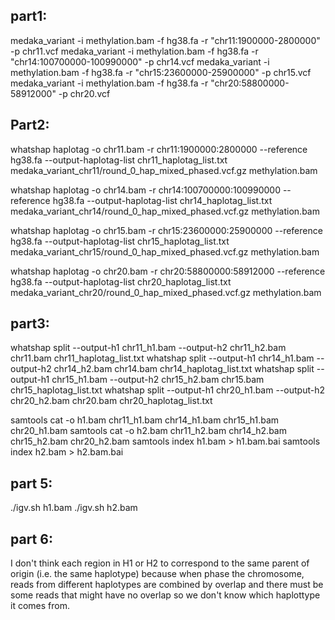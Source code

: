 ## part1: 

medaka_variant -i methylation.bam -f hg38.fa -r "chr11:1900000-2800000" -p chr11.vcf
medaka_variant -i methylation.bam -f hg38.fa -r "chr14:100700000-100990000" -p chr14.vcf
medaka_variant -i methylation.bam -f hg38.fa -r "chr15:23600000-25900000" -p chr15.vcf
medaka_variant -i methylation.bam -f hg38.fa -r "chr20:58800000-58912000" -p chr20.vcf


## Part2:
whatshap haplotag -o chr11.bam -r chr11:1900000:2800000 --reference hg38.fa --output-haplotag-list chr11_haplotag_list.txt medaka_variant_chr11/round_0_hap_mixed_phased.vcf.gz methylation.bam

whatshap haplotag -o chr14.bam -r chr14:100700000:100990000 --reference hg38.fa --output-haplotag-list chr14_haplotag_list.txt medaka_variant_chr14/round_0_hap_mixed_phased.vcf.gz methylation.bam

whatshap haplotag -o chr15.bam -r chr15:23600000:25900000 --reference hg38.fa --output-haplotag-list chr15_haplotag_list.txt medaka_variant_chr15/round_0_hap_mixed_phased.vcf.gz methylation.bam

whatshap haplotag -o chr20.bam -r chr20:58800000:58912000 --reference hg38.fa --output-haplotag-list chr20_haplotag_list.txt medaka_variant_chr20/round_0_hap_mixed_phased.vcf.gz methylation.bam


## part3: 
whatshap split --output-h1 chr11_h1.bam  --output-h2 chr11_h2.bam chr11.bam chr11_haplotag_list.txt 
whatshap split --output-h1 chr14_h1.bam  --output-h2 chr14_h2.bam chr14.bam chr14_haplotag_list.txt 
whatshap split --output-h1 chr15_h1.bam  --output-h2 chr15_h2.bam chr15.bam chr15_haplotag_list.txt 
whatshap split --output-h1 chr20_h1.bam  --output-h2 chr20_h2.bam chr20.bam chr20_haplotag_list.txt 

samtools cat -o h1.bam chr11_h1.bam chr14_h1.bam chr15_h1.bam chr20_h1.bam
samtools cat -o h2.bam chr11_h2.bam chr14_h2.bam chr15_h2.bam chr20_h2.bam
samtools index h1.bam > h1.bam.bai
samtools index h2.bam > h2.bam.bai 

## part 5: 
./igv.sh h1.bam
./igv.sh h2.bam

## part 6:

I don't think each region in H1 or H2 to correspond to the same parent of origin (i.e. the same haplotype) because when phase the chromosome, reads from different haplotypes are combined by overlap and there must be some reads that might have no overlap so we don't know which haplottype it comes from. 

